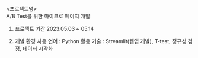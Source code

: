 <프로젝트명>  
A/B Test를 위한 마이크로 페이지 개발

1. 프로젝트 기간
2023.05.03 ~ 05.14

2. 개발 환경
사용 언어 : Python
활용 기술 : Streamlit(웹앱 개발), T-test, 정규성 검정, 데이터 시각화


